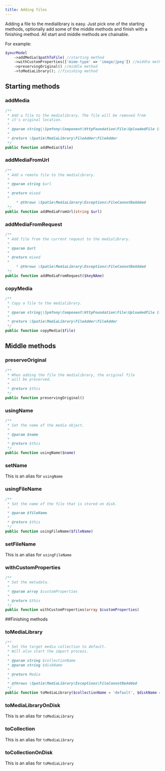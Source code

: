 ```yaml
---
title: Adding files
---
```


Adding a file to the medialibrary is easy. Just pick one of the starting methods, optionally add some of the middle methods
and finish with a finishing method. All start and middle methods are chainable.

For example:

```php
$yourModel
    ->addMedia($pathToFile) //starting method
    ->withCustomProperties(['mime-type' => 'image/jpeg']) //middle method
    ->preservingOriginal() //middle method
    ->toMediaLibrary(); //finishing method
```

## Starting methods

### addMedia

```php
/**
 * Add a file to the medialibrary. The file will be removed from
 * it's original location.
 *
 * @param string|\Symfony\Component\HttpFoundation\File\UploadedFile $file
 *
 * @return \Spatie\MediaLibrary\FileAdder\FileAdder
 */
public function addMedia($file)
```

### addMediaFromUrl

```php
/**
 * Add a remote file to the medialibrary.
 * 
 * @param string $url
 *
 * @return mixed
 *
     * @throws \Spatie\MediaLibrary\Exceptions\FileCannotBeAdded
 */
public function addMediaFromUrl(string $url)
```

### addMediaFromRequest

```php
/**
 * Add file from the current request to the medialibrary.
 * 
 * @param $url
 *
 * @return mixed
 *
     * @throws \Spatie\MediaLibrary\Exceptions\FileCannotBeAdded
 */
public function addMediaFromRequest($keyNAme)
```

### copyMedia


```php
/**
 * Copy a file to the medialibrary.
 *
 * @param string|\Symfony\Component\HttpFoundation\File\UploadedFile $file
 *
 * @return \Spatie\MediaLibrary\FileAdder\FileAdder
 */
public function copyMedia($file)
```

## Middle methods

### preserveOriginal

```php
/**
 * When adding the file the medialibrary, the original file
 * will be preserved.
 *
 * @return $this
 */
public function preservingOriginal()
```

### usingName

```php
/**
 * Set the name of the media object.
 *
 * @param $name
 *
 * @return $this
 */
public function usingName($name)
```

### setName

This is an alias for `usingName`

### usingFileName

```php
/**
 * Set the name of the file that is stored on disk.
 *
 * @param $fileName
 *
 * @return $this
 */
public function usingFileName($fileName)
```

### setFileName

This is an alias for `usingFileName`

### withCustomProperties

```php
/**
 * Set the metadata.
 *
 * @param array $customProperties
 *
 * @return $this
 */
public function withCustomProperties(array $customProperties)
```

##Finishing methods

### toMediaLibrary

```php
/**
 * Set the target media collection to default.
 * Will also start the import process.
 *
 * @param string $collectionName
 * @param string $diskName
 *
 * @return Media
 *
 * @throws \Spatie\MediaLibrary\Exceptions\FileCannotBeAdded
 */
public function toMediaLibrary($collectionName = 'default', $diskName = ''
```

### toMediaLibraryOnDisk

This is an alias for `toMediaLibrary`

### toCollection

This is an alias for `toMediaLibrary`

### toCollectionOnDisk

This is an alias for `toMediaLibrary`

